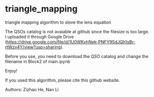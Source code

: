 # triangle_mapping
triangle mapping algorithm to slove the lens equation

The QSOs catalog is not avaiable at github since the filesize is too large.               
I uploaded it through Google Drive (https://drive.google.com/file/d/1U0WKvhNek-PNFY95dJQh1sBr-rtWzv4Y/view?usp=sharing).

Before you use, you need to download the QSO catalog and change the filename in Block2 of main.ipynb         

Enjoy!                                    

If you used this algorithm, please cite this github website.                            

Authors: Zizhao He, Nan Li                  
